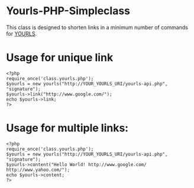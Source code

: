 Yourls-PHP-Simpleclass
=========================

This class is designed to shorten links in a minimum number of commands for [YOURLS](https://yourls.org).


# Usage for unique link
```
<?php
require_once('class.yourls.php');
$yourls = new yourls("http://YOUR_YOURLS_URI/yourls-api.php", "signature");
$yourls->link("http://www.google.com/"); 
echo $yourls->link;
?>
```

# Usage for multiple links:
```
<?php
require_once('class.yourls.php');
$yourls = new yourls("http://YOUR_YOURLS_URI/yourls-api.php", "signature");
$yourls->content("Hello World! http://www.google.com/ http://www.yahoo.com/"); 
echo $yourls->content;
?>
```
